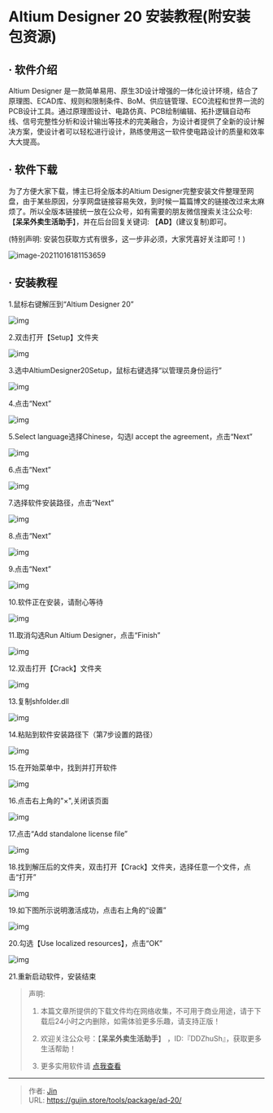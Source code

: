 # Altium Designer 20 安装教程(附安装包资源)


## · 软件介绍
Altium Designer 是一款简单易用、原生3D设计增强的一体化设计环境，结合了原理图、ECAD库、规则和限制条件、BoM、供应链管理、ECO流程和世界一流的PCB设计工具。通过原理图设计、电路仿真、PCB绘制编辑、拓扑逻辑自动布线、信号完整性分析和设计输出等技术的完美融合，为设计者提供了全新的设计解决方案，使设计者可以轻松进行设计，熟练使用这一软件使电路设计的质量和效率大大提高。

## · 软件下载
为了方便大家下载，博主已将全版本的Altium Designer完整安装文件整理至网盘，由于某些原因，分享网盘链接容易失效，到时候一篇篇博文的链接改过来太麻烦了。所以全版本链接统一放在公众号，如有需要的朋友微信搜索关注公众号: 【**呆呆外卖生活助手**】，并在后台回复关键词: 【**AD**】(建议复制)即可。

(特别声明: 安装包获取方式有很多，这一步非必须，大家凭喜好关注即可！)

![image-20211016181153659](https://img.gujin.store/img/image-20211016181153659.png)

## · 安装教程

1.鼠标右键解压到“Altium Designer 20”

![img](https://img.gujin.store/img/v2-584bb9049cb91f1b9cf7a368f4827947_720w.png)

2.双击打开【Setup】文件夹

![img](https://img.gujin.store/img/v2-2dfe41fed640d1c06ddf513b050c161f_720w.png)

3.选中AltiumDesigner20Setup，鼠标右键选择“以管理员身份运行”

![img](https://img.gujin.store/img/v2-dc46286e7ad1af01edf96e8406120f5a_720w.png)

4.点击“Next”

![img](https://img.gujin.store/img/v2-2604dbe1a32219b0a7c4f44b794d3551_720w.png)

5.Select language选择Chinese，勾选I accept the agreement，点击“Next”

![img](https://img.gujin.store/img/v2-b50f65e8598ed11a51c061552858ddc4_720w.png)

6.点击“Next”

![img](https://img.gujin.store/img/v2-09d6da0229dfb4b55efa58f61793cdfe_720w.png)

7.选择软件安装路径，点击“Next”

![img](https://img.gujin.store/img/v2-2bb6dd544275b9d43d7bd9ead52eb55e_720w.png)



8.点击“Next”

![img](https://img.gujin.store/img/v2-0c3ebeb55259702d3a0edc156891b532_720w.png)

9.点击“Next”

![img](https://img.gujin.store/img/v2-7408fc62cc218e6a8209d3674e58ddcd_720w.png)

10.软件正在安装，请耐心等待

![img](https://img.gujin.store/img/v2-f677f0cb4c9f695bb221040ada826408_720w.png)

11.取消勾选Run Altium Designer，点击“Finish”

![img](https://img.gujin.store/img/v2-926796f55abca5059eb454c33049cc95_720w.png)

12.双击打开【Crack】文件夹

![img](https://img.gujin.store/img/v2-54fc9a73f31aada66829128504881720_720w.png)



13.复制shfolder.dll

![img](https://img.gujin.store/img/v2-1c4b2417d96b1862211b3e621e1e0e59_720w.png)

14.粘贴到软件安装路径下（第7步设置的路径）

![img](https://img.gujin.store/img/v2-6a66660669fe2a5ac81fbb9d7bae51c6_720w.png)

15.在开始菜单中，找到并打开软件

![img](https://img.gujin.store/img/v2-d3e1487e61949ea666f6a7871ba07f75_720w.png)



16.点击右上角的"×",关闭该页面

![img](https://img.gujin.store/img/v2-25b3c4f81ad258ec17cbcbe42102e15e_720w.png)

17.点击“Add standalone license file”

![img](https://img.gujin.store/img/v2-4a3ea08c02500d9cf5da1d3aac78194e_720w.png)



18.找到解压后的文件夹，双击打开【Crack】文件夹，选择任意一个文件，点击“打开”

![img](https://img.gujin.store/img/v2-d9a2106dba1c186883dcaf2b85983523_720w.png)

19.如下图所示说明激活成功，点击右上角的“设置”

![img](https://img.gujin.store/img/v2-0eed55d70e446b91c2987f03b4a61dc6_720w.png)

20.勾选【Use localized resources】，点击“OK”

![img](https://img.gujin.store/img/v2-1bdbf372d2dac5c0beb5eb403587c773_720w.png)

21.重新启动软件，安装结束




> 声明: 
>
> 1. 本篇文章所提供的下载文件均在网络收集，不可用于商业用途，请于下载后24小时之内删除，如需体验更多乐趣，请支持正版！
>
> 2. 欢迎关注公众号：【**呆呆外卖生活助手**】 ，ID:『DDZhuSh』，获取更多生活帮助！
>
> 3. 更多实用软件请  [点我查看](/tools)

---

> 作者: [Jin](https://img.gujin.store/img/favicon.ico)  
> URL: https://gujin.store/tools/package/ad-20/  

